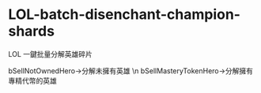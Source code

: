 # LOL-batch-disenchant-champion-shards
LOL 一鍵批量分解英雄碎片

 bSellNotOwnedHero->分解未擁有英雄 \n
 bSellMasteryTokenHero->分解擁有專精代幣的英雄
